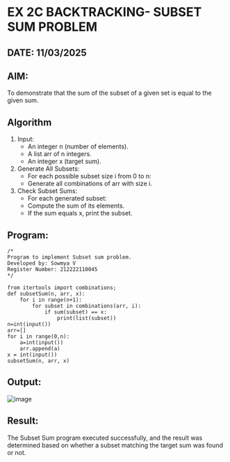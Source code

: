 # EX 2C BACKTRACKING- SUBSET SUM PROBLEM
## DATE: 11/03/2025
## AIM:
To demonstrate that the sum of the subset of a given set is equal to the given sum.

## Algorithm
1. Input:
   - An integer n (number of elements).
   - A list arr of n integers.
   - An integer x (target sum).
2. Generate All Subsets:
   - For each possible subset size i from 0 to n:
   - Generate all combinations of arr with size i.
3. Check Subset Sums:
   - For each generated subset:
   - Compute the sum of its elements.
   - If the sum equals x, print the subset.

## Program:
```
/*
Program to implement Subset sum problem.
Developed by: Sowmya V
Register Number: 212222110045
*/

from itertools import combinations;
def subsetSum(n, arr, x):
	for i in range(n+1):
		for subset in combinations(arr, i):
			if sum(subset) == x:
				print(list(subset))
n=int(input())
arr=[]
for i in range(0,n):
    a=int(input())
    arr.append(a)
x = int(input())
subsetSum(n, arr, x)

```
## Output:
![image](https://github.com/user-attachments/assets/c27d506b-584c-47cd-8b16-9ea1e2361135)

## Result:
The Subset Sum program executed successfully, and the result was determined based on whether a subset matching the target sum was found or not.

